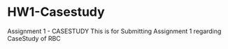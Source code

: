 # HW1-Casestudy
Assignment 1 - CASESTUDY
This is for Submitting Assignment 1 regarding CaseStudy of RBC
